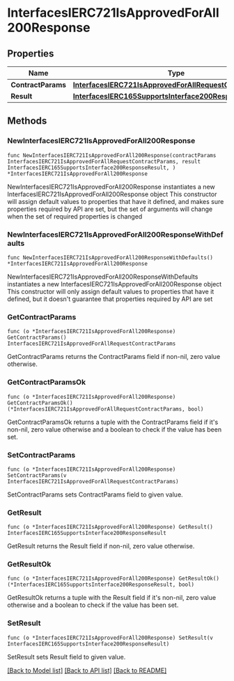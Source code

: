# InterfacesIERC721IsApprovedForAll200Response

## Properties

Name | Type | Description | Notes
------------ | ------------- | ------------- | -------------
**ContractParams** | [**InterfacesIERC721IsApprovedForAllRequestContractParams**](InterfacesIERC721IsApprovedForAllRequestContractParams.md) |  | 
**Result** | [**InterfacesIERC165SupportsInterface200ResponseResult**](InterfacesIERC165SupportsInterface200ResponseResult.md) |  | 

## Methods

### NewInterfacesIERC721IsApprovedForAll200Response

`func NewInterfacesIERC721IsApprovedForAll200Response(contractParams InterfacesIERC721IsApprovedForAllRequestContractParams, result InterfacesIERC165SupportsInterface200ResponseResult, ) *InterfacesIERC721IsApprovedForAll200Response`

NewInterfacesIERC721IsApprovedForAll200Response instantiates a new InterfacesIERC721IsApprovedForAll200Response object
This constructor will assign default values to properties that have it defined,
and makes sure properties required by API are set, but the set of arguments
will change when the set of required properties is changed

### NewInterfacesIERC721IsApprovedForAll200ResponseWithDefaults

`func NewInterfacesIERC721IsApprovedForAll200ResponseWithDefaults() *InterfacesIERC721IsApprovedForAll200Response`

NewInterfacesIERC721IsApprovedForAll200ResponseWithDefaults instantiates a new InterfacesIERC721IsApprovedForAll200Response object
This constructor will only assign default values to properties that have it defined,
but it doesn't guarantee that properties required by API are set

### GetContractParams

`func (o *InterfacesIERC721IsApprovedForAll200Response) GetContractParams() InterfacesIERC721IsApprovedForAllRequestContractParams`

GetContractParams returns the ContractParams field if non-nil, zero value otherwise.

### GetContractParamsOk

`func (o *InterfacesIERC721IsApprovedForAll200Response) GetContractParamsOk() (*InterfacesIERC721IsApprovedForAllRequestContractParams, bool)`

GetContractParamsOk returns a tuple with the ContractParams field if it's non-nil, zero value otherwise
and a boolean to check if the value has been set.

### SetContractParams

`func (o *InterfacesIERC721IsApprovedForAll200Response) SetContractParams(v InterfacesIERC721IsApprovedForAllRequestContractParams)`

SetContractParams sets ContractParams field to given value.


### GetResult

`func (o *InterfacesIERC721IsApprovedForAll200Response) GetResult() InterfacesIERC165SupportsInterface200ResponseResult`

GetResult returns the Result field if non-nil, zero value otherwise.

### GetResultOk

`func (o *InterfacesIERC721IsApprovedForAll200Response) GetResultOk() (*InterfacesIERC165SupportsInterface200ResponseResult, bool)`

GetResultOk returns a tuple with the Result field if it's non-nil, zero value otherwise
and a boolean to check if the value has been set.

### SetResult

`func (o *InterfacesIERC721IsApprovedForAll200Response) SetResult(v InterfacesIERC165SupportsInterface200ResponseResult)`

SetResult sets Result field to given value.



[[Back to Model list]](../README.md#documentation-for-models) [[Back to API list]](../README.md#documentation-for-api-endpoints) [[Back to README]](../README.md)


